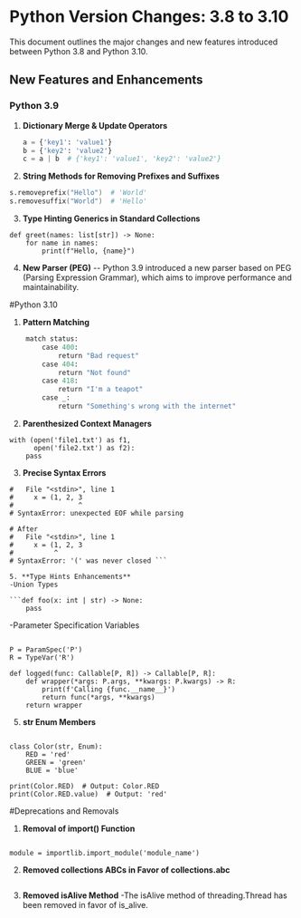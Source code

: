 # Python Version Changes: 3.8 to 3.10

This document outlines the major changes and new features introduced between Python 3.8 and Python 3.10.

## New Features and Enhancements

### Python 3.9

1. **Dictionary Merge & Update Operators**
   ```python
   a = {'key1': 'value1'}
   b = {'key2': 'value2'}
   c = a | b  # {'key1': 'value1', 'key2': 'value2'}

2. **String Methods for Removing Prefixes and Suffixes**
```s = "HelloWorld"
s.removeprefix("Hello")  # 'World'
s.removesuffix("World")  # 'Hello'
```

3. **Type Hinting Generics in Standard Collections**
```
def greet(names: list[str]) -> None:
    for name in names:
        print(f"Hello, {name}")
```

4. **New Parser (PEG)**
 -- Python 3.9 introduced a new parser based on PEG (Parsing Expression Grammar), which aims to improve performance and maintainability.

#Python 3.10
1. **Pattern Matching**
```def http_error(status):
    match status:
        case 400:
            return "Bad request"
        case 404:
            return "Not found"
        case 418:
            return "I'm a teapot"
        case _:
            return "Something's wrong with the internet"
```
2. **Parenthesized Context Managers**

```
with (open('file1.txt') as f1, 
      open('file2.txt') as f2):
    pass
```
3. **Precise Syntax Errors**

``` # Before
#   File "<stdin>", line 1
#     x = (1, 2, 3
#                ^
# SyntaxError: unexpected EOF while parsing

# After
#   File "<stdin>", line 1
#     x = (1, 2, 3
#          ^
# SyntaxError: '(' was never closed ```

5. **Type Hints Enhancements**
-Union Types

```def foo(x: int | str) -> None:
    pass
```
-Parameter Specification Variables
```from typing import Callable, TypeVar, ParamSpec

P = ParamSpec('P')
R = TypeVar('R')

def logged(func: Callable[P, R]) -> Callable[P, R]:
    def wrapper(*args: P.args, **kwargs: P.kwargs) -> R:
        print(f'Calling {func.__name__}')
        return func(*args, **kwargs)
    return wrapper
```

5. **str Enum Members**

```from enum import Enum

class Color(str, Enum):
    RED = 'red'
    GREEN = 'green'
    BLUE = 'blue'

print(Color.RED)  # Output: Color.RED
print(Color.RED.value)  # Output: 'red'

```
#Deprecations and Removals

1. **Removal of __import__() Function**
```import importlib

module = importlib.import_module('module_name')

```
2. **Removed collections ABCs in Favor of collections.abc**
```from collections.abc import MutableMapping

```

3. **Removed isAlive Method**
-The isAlive method of threading.Thread has been removed in favor of is_alive.



